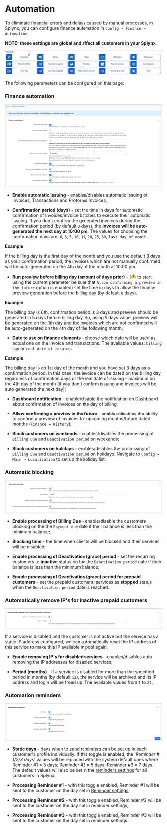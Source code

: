 Automation
=============

To eliminate financial errors and delays caused by manual processes, in Splynx, you can configure finance automation in `Config → Finance → Automation`.

**NOTE:** **these settings are global and affect all customers in your Splynx**.

![Menu](icon.png)

The following parameters can be configured on this page:

### Finance automation

![image](finance_automation.png)

* **Enable automatic issuing** - enables/disables automatic issuing of Invoices, Transactions and Proforma Invoices;

* **Confirmation period (days)** - set the time in days for automatic confirmation of invoices/invoice batches to execute their automatic issuing. If you don't confirm the generated invoices during the confirmation period (by default `3` days), the **invoices will be auto-generated the next day at 10:00 pm**. The values for choosing the confirmation days are: `0`, `3`, `5`, `10`, `15`, `20`, `25`, `30`, `last day of month`.

**Example**

If the billing day is the first day of the month and you use the default 3 days as your confirmation period, the invoices which are not manually confirmed will be auto-generated on the 4th day of the month at 10:00 pm.

* **Run preview before billing day (amount of days prior)** - (<icon class="image-icon">![image](warning.png)</icon> to start using the current parameter be sure that `Allow confirming a preview in the future` option is enabled) set the time in days to allow the finance preview generation before the billing day (by default `0` days).

**Example**

The billing day is 6th, confirmation period is 3 days and preview should be generated in 5 days before billing day. So, using `5` days value, preview will be generated on the 1th day and the invoices which are not confirmed will be auto-generated on the 4th day of the following month.

* **Date to use on finance elements** - choose which date will be used as actual one on the invoice and transactions. The available values: `billing day` or `real date of issuing`.

**Example**

The billing day is on 1st day of the month and you have set 3 days as a confirmation period. In this case, the invoice can be dated on the billing day regardless of confirmation days or the real date of issuing - maximum on the 4th day of the month (if you don't confirm issuing and invoices will be auto generated the next day);

* **Dashboard notification** - enable/disable the notification on Dashboard about confirmation of invoices on the day of billing;

* **Allow confirming a preview in the future** - enables/disables the ability to confirm a preview of invoices for upcoming months/future dated months (`Finance → History`);

* **Block customers on weekends** - enables/disables the processing of `Billing Due` and `Deactivation period` on weekends;

* **Block customers on holidays** - enables/disables the processing of `Billing Due` and `Deactivation period` on holidays. Navigate to `Config → Main → Localization` to set up the holiday list.


### Automatic blocking

![image](automatic_blocking.png)

* **Enable processing of Billing Due** - enable/disable the customers blocking on the the `Payment due` date if their balance is less than the minimum balance;

* **Blocking time** - the time when clients will be blocked and their services will be disabled;

* **Enable processing of Deactivation (grace) period** - set the recurring customers to **inactive** status on the the `Deactivation period` date if their balance is less than the minimum balance;

* **Enable processing of Deactivation (grace) period for prepaid customers** - set the prepaid customers' services as **stopped** status when the `Deactivation period` date is reached.

### Automatically remove IP's for inactive prepaid customers

![image](auto_remove_ip_prepaid.png)

If a service is disabled and the customer is not active but the service has a static IP address configured, we can automatically reset the IP address of this service to make this IP available in pool again.

* **Enable removing IP's for disabled services** - enables/disables auto removing the IP addresses for disabled services;

* **Period (months)** - if a service is disabled for more than the specified period in months (by default `12`), the service will be archived and its IP address and login will be freed up. The available values from `1` to `24`.

### Automation reminders

![image](automation_reminders.png)

* **Static days** - days when to send reminders can be set up in each customer's profile individually. If this toggle is enabled, the '*Reminder # 1/2/3 days*' values will be replaced with the system default ones where Reminder #1 = 3 days; Reminder #2 = 5 days; Reminder #3 = 7 days. The default values will also be set in the [reminders settings](configuration/finance/reminders/reminders.md) for all customers in Splynx;

* **Processing Reminder #1** - with this toggle enabled, Reminder #1 will be sent to the customer on the day set in [Reminder settings](configuration/finance/reminders/reminders.md);

* **Processing Reminder #2** - with this toggle enabled, Reminder #2 will be sent to the customer on the day set in reminder settings;

* **Processing Reminder #3** - with this toggle enabled, Reminder #3 will be sent to the customer on the day set in reminder settings.
